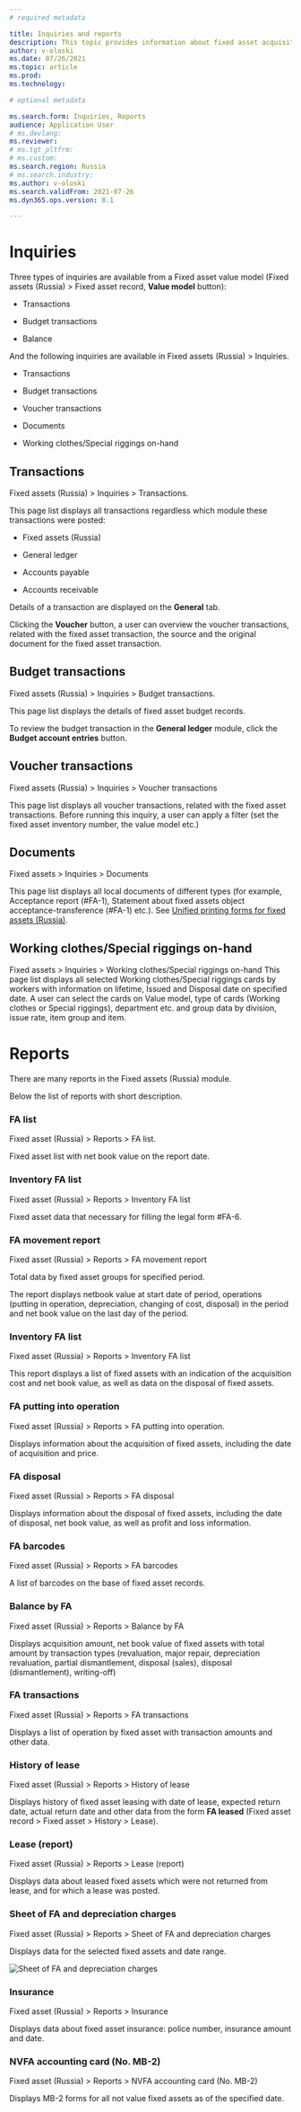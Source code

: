 ```yaml
---
# required metadata

title: Inquiries and reports
description: This topic provides information about fixed asset acquisitions for Russia.
author: v-oloski
ms.date: 07/26/2021
ms.topic: article
ms.prod: 
ms.technology: 

# optional metadata

ms.search.form: Inquiries, Reports
audience: Application User
# ms.devlang: 
ms.reviewer: 
# ms.tgt_pltfrm: 
# ms.custom: 
ms.search.region: Russia
# ms.search.industry: 
ms.author: v-oloski
ms.search.validFrom: 2021-07-26
ms.dyn365.ops.version: 8.1

---
```

# Inquiries

Three types of inquiries are available from a Fixed asset value model (Fixed
assets (Russia) \> Fixed asset record, **Value model** button):

-   Transactions

-   Budget transactions

-   Balance

And the following inquiries are available in Fixed assets (Russia) \> Inquiries.

-   Transactions

-   Budget transactions

-   Voucher transactions

-   Documents

-   Working clothes/Special riggings on-hand

## Transactions

Fixed assets (Russia) \> Inquiries \> Transactions.

This page list displays all transactions regardless which module these
transactions were posted:

-   Fixed assets (Russia)

-   General ledger

-   Accounts payable

-   Accounts receivable

Details of a transaction are displayed on the **General** tab.

Clicking the **Voucher** button, a user can overview the voucher transactions,
related with the fixed asset transaction, the source and the original document
for the fixed asset transaction.

## Budget transactions

Fixed assets (Russia) \> Inquiries \> Budget transactions.

This page list displays the details of fixed asset budget
records.

To review the budget transaction in the **General ledger** module, click the
**Budget account entries** button.

## Voucher transactions

Fixed assets (Russia) \> Inquiries \> Voucher transactions

This page list displays all voucher transactions, related with the fixed asset
transactions. Before running this inquiry, a user can apply a
filter (set the fixed asset inventory number, the value model etc.)

## Documents

Fixed assets \> Inquiries \> Documents

This page list displays all local documents of different types (for
example, Acceptance report (\#FA-1), Statement about fixed assets object
acceptance-transference (\#FA-1) etc.). See [Unified printing forms for fixed
assets (Russia)](https://docs.microsoft.com/en-us/dynamics365/finance/localizations/printing-forms-fixed-assets).

## Working clothes/Special riggings on-hand
Fixed assets \> Inquiries \> Working clothes/Special riggings on-hand
This page list displays all selected Working clothes/Special riggings cards by workers with information on lifetime, Issued and Disposal date on specified date. A user can select the cards on Value model, type of cards (Working clothes or Special riggings), department etc. and group data by division, issue rate, item group and item. 

# Reports

There are many reports in the Fixed assets (Russia) module.

Below the list of reports with short description.

### FA list

Fixed asset (Russia) \> Reports \> FA list.

Fixed asset list with net book value on the report date.

### Inventory FA list

Fixed asset (Russia) \> Reports \> Inventory FA list

Fixed asset data that necessary for filling the legal form \#FA-6.

### FA movement report

Fixed asset (Russia) \> Reports \> FA movement report

Total data by fixed asset groups for specified period.

The report displays netbook value at start date of period, operations (putting
in operation, depreciation, changing of cost, disposal) in the period and net
book value on the last day of the period.

### Inventory FA list

Fixed asset (Russia) \> Reports \> Inventory FA list

This report displays a list of fixed assets with an indication of the acquisition cost and net book
value, as well as data on the disposal of fixed assets.

### FA putting into operation

Fixed asset (Russia) \> Reports \> FA putting into operation.

Displays information about the acquisition of fixed assets, including the date
of acquisition and price.

### FA disposal

Fixed asset (Russia) \> Reports \> FA disposal

Displays information about the disposal of fixed assets, including the date of
disposal, net book value, as well as profit and loss information.

### FA barcodes

Fixed asset (Russia) \> Reports \> FA barcodes

A list of barcodes on the base of fixed asset records.

### Balance by FA

Fixed asset (Russia) \> Reports \> Balance by FA

Displays acquisition amount, net book value of fixed assets with total amount by
transaction types (revaluation, major repair, depreciation revaluation, partial
dismantlement, disposal (sales), disposal (dismantlement), writing-off)

### FA transactions

Fixed asset (Russia) \> Reports \> FA transactions

Displays a list of operation by fixed asset with transaction amounts and other
data.

### History of lease

Fixed asset (Russia) \> Reports \> History of lease

Displays history of fixed asset leasing with date of lease, expected return
date, actual return date and other data from the form **FA leased** (Fixed asset
record \> Fixed asset \> History \> Lease).

### Lease (report)

Fixed asset (Russia) \> Reports \> Lease (report)

Displays data about leased fixed assets which were not returned from lease, and
for which a lease was posted.

### Sheet of FA and depreciation charges

Fixed asset (Russia) \> Reports \> Sheet of FA and depreciation charges

Displays data for the selected fixed assets and date range.

![Sheet of FA and depreciation charges](media/RUS-sheet-of-FA-and-depreciation.png)

### Insurance

Fixed asset (Russia) \> Reports \> Insurance

Displays data about fixed asset insurance: police number, insurance amount and
date.

### NVFA accounting card (No. MB-2)

Fixed asset (Russia) \> Reports \> NVFA accounting card (No. MB-2)

Displays MB-2 forms for all not value fixed assets as of the specified date.
